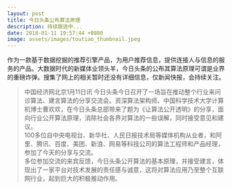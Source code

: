 ```yaml
---
layout: post
title: 今日头条公布算法原理
description: 持续跟进中...
date: 2018-01-11 19:57:44 +0800
image: assets/images/toutiao_thumbnail.jpeg
---
```


作为一款基于数据挖掘的推荐引擎产品，为用户推荐信息，提供连接人与信息的服务的产品。大数据时代的新媒体业领头羊，今日头条的公布其算法原理可谓是业界的重磅炸弹。搜集了网上的相关暂时还没有详细信息，仅新闻快报，会持续关注。

>中国经济网北京1月11日讯 今日头条今日召开了一场旨在推动整个行业来问诊算法、建言算法的分享交流会。资深算法架构师、中国科学技术大学计算机博士曹欢欢，在今日头条总部带来了题为《让算法公开透明》的分享，面向行业公开算法原理，消除社会各界对算法的一些误解，同时接受意见和建议。  
100多位自中央电视台、新华社、人民日报技术局等媒体机构从业者，和阿里、腾讯、百度、美团、新浪、网易等科技公司的算法工程师和产品经理，参加了今天的分享与交流。  
多位参加交流的来宾反馈，今日头条公开算法的基本原理，并接受建言，体现出了一家平台对技术发展的责任感与诚意，这将对算法应用乃至整个互联网行业，起到巨大的积极推动作用。
